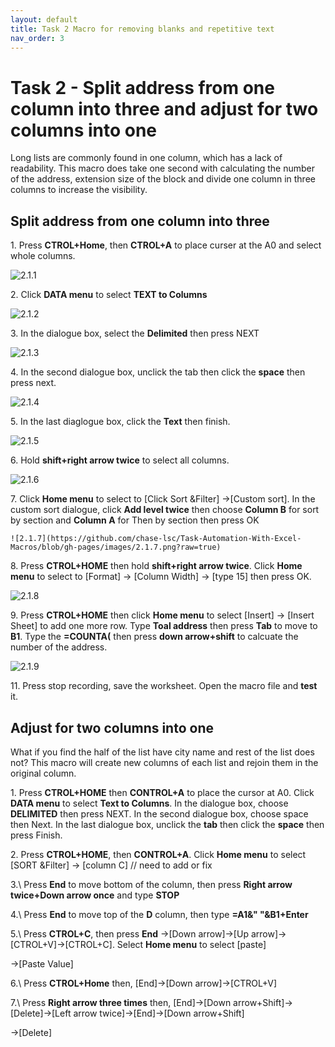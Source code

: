 ```yaml
---
layout: default
title: Task 2 Macro for removing blanks and repetitive text
nav_order: 3
---
```


# Task 2 - Split address from one column into three and adjust for two columns into one 

Long lists are commonly found in one column, which has a lack of readability. This macro does take one second with calculating the number of the address, extension size of the block and divide one column in three columns to increase the visibility. 

 ## Split address from one column into three
 
 1\. Press **CTROL+Home**, then **CTROL+A** to place curser at the A0 and select whole columns.
 
 ![2.1.1](https://github.com/chase-lsc/Task-Automation-With-Excel-Macros/blob/gh-pages/images/2.1.1.png?raw=true)
 
 
 2\. Click **DATA menu** to select **TEXT to Columns**
 
 ![2.1.2](https://github.com/chase-lsc/Task-Automation-With-Excel-Macros/blob/gh-pages/images/2.1.2.png?raw=true)
 
 
 3\. In the dialogue box, select the **Delimited** then press NEXT
 
 ![2.1.3](https://github.com/chase-lsc/Task-Automation-With-Excel-Macros/blob/gh-pages/images/2.1.3.png?raw=true)
 
 
 4\. In the second dialogue box, unclick the tab then click the **space** then press next.
 
 ![2.1.4](https://github.com/chase-lsc/Task-Automation-With-Excel-Macros/blob/gh-pages/images/2.1.4.png?raw=true)
 
 
 5\. In the last diaglogue box, click the **Text** then finish.
 
 ![2.1.5](https://github.com/chase-lsc/Task-Automation-With-Excel-Macros/blob/gh-pages/images/2.1.5.png?raw=true)
 
 
 6\. Hold **shift+right arrow twice** to select all columns.
 
 ![2.1.6](https://github.com/chase-lsc/Task-Automation-With-Excel-Macros/blob/gh-pages/images/2.1.6.png?raw=true)
 
 
 7\. Click **Home menu** to select to [Click Sort &Filter] ->[Custom sort].
    In the custom sort dialogue, click **Add level twice** then choose **Column B** for sort by section and **Column A** for Then by section then press OK
    
    ![2.1.7](https://github.com/chase-lsc/Task-Automation-With-Excel-Macros/blob/gh-pages/images/2.1.7.png?raw=true)
    
 8\. Press **CTROL+HOME** then hold **shift+right arrow twice**. Click **Home menu** to select to [Format] -> [Column Width] -> [type 15] then press OK.   
 
 ![2.1.8](https://github.com/chase-lsc/Task-Automation-With-Excel-Macros/blob/gh-pages/images/2.1.8.png?raw=true)
 
 9\. Press **CTROL+HOME** then click **Home menu** to select [Insert] -> [Insert Sheet] to add one more row.
     Type **Toal address** then press **Tab** to move to **B1**. Type the **=COUNTA(** then press **down arrow+shift** to calcuate the  number of the address.
 
 ![2.1.9](https://github.com/chase-lsc/Task-Automation-With-Excel-Macros/blob/gh-pages/images/2.1.9.png?raw=true)
 
 
 
 11\. Press stop recording, save the worksheet. Open the macro file and **test** it.
 
 ## Adjust for two columns into one
 
 What if you find the half of the list have city name and rest of the list does not? This macro will create new columns of each list and rejoin them in the original column.
 
 1\.  Press **CTROL+HOME** then **CONTROL+A** to place the cursor at A0. Click **DATA menu** to select **Text to Columns**. In the dialogue box, choose **DELIMITED** then press NEXT. In the second dialogue box, choose space then Next. In the last dialogue box, unclick the **tab** then click the **space** then press Finish.
 
 
 2\. Press **CTROL+HOME**, then **CONTROL+A**. Click **Home menu** to select [SORT &Filter] -> [column C] // need to add or fix 
 
 
 3.\ Press **End** to move bottom of the column, then press **Right arrow twice+Down arrow once** and type **STOP**
 
 
 4.\ Press **End** to move top of the **D** column, then type **=A1&" "&B1+Enter**
 
 
 5.\ Press **CTROL+C**, then press **End** ->[Down arrow]->[Up arrow]->[CTROL+V]->[CTROL+C]. Select **Home menu** to select [paste]
 
 ->[Paste Value]
 
 
 6.\ Press **CTROL+Home** then, [End]->[Down arrow]->[CTROL+V]
 
 
 7.\ Press **Right arrow three times** then, [End]->[Down arrow+Shift]->[Delete]->[Left arrow twice]->[End]->[Down arrow+Shift]
 
 ->[Delete]
     

